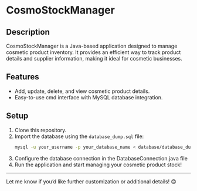# CosmoStockManager

## Description
CosmoStockManager is a Java-based application designed to manage cosmetic product inventory. It provides an efficient way to track product details and supplier information, making it ideal for cosmetic businesses.

## Features
- Add, update, delete, and view cosmetic product details.
- Easy-to-use cmd interface with MySQL database integration.

## Setup
1. Clone this repository.
2. Import the database using the `database_dump.sql` file:
   ```bash
   mysql -u your_username -p your_database_name < database/database_dump.sql
3. Configure the database connection in the DatabaseConnection.java file
4. Run the application and start managing your cosmetic product stock!

---

Let me know if you’d like further customization or additional details! 😊
